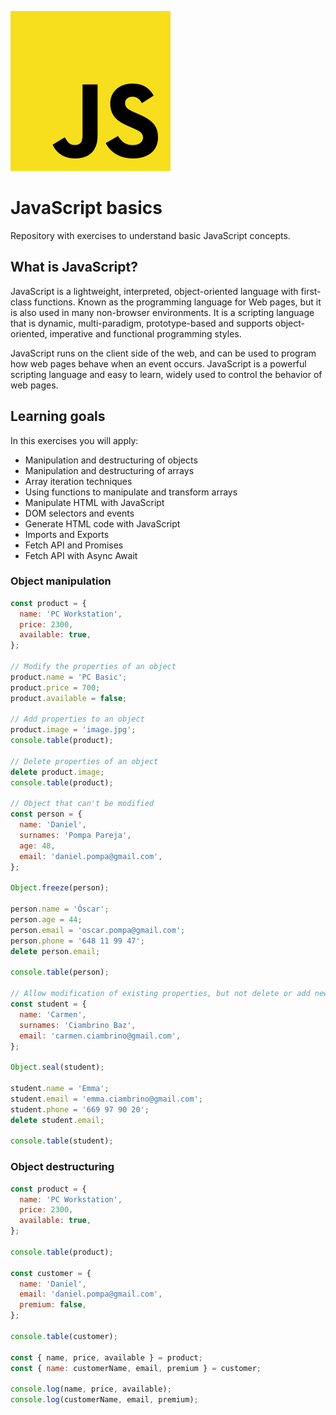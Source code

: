 ![JavaScript logo](./images/javascript-logo.svg)

# JavaScript basics

Repository with exercises to understand basic JavaScript concepts.

## What is JavaScript?

JavaScript is a lightweight, interpreted, object-oriented language with first-class functions. Known as the programming language for Web pages, but it is also used in many non-browser environments. It is a scripting language that is dynamic, multi-paradigm, prototype-based and supports object-oriented, imperative and functional programming styles.

JavaScript runs on the client side of the web, and can be used to program how web pages behave when an event occurs. JavaScript is a powerful scripting language and easy to learn, widely used to control the behavior of web pages.

## Learning goals

In this exercises you will apply:

- Manipulation and destructuring of objects
- Manipulation and destructuring of arrays
- Array iteration techniques
- Using functions to manipulate and transform arrays
- Manipulate HTML with JavaScript
- DOM selectors and events
- Generate HTML code with JavaScript
- Imports and Exports
- Fetch API and Promises
- Fetch API with Async Await

### Object manipulation

```js
const product = {
  name: 'PC Workstation',
  price: 2300,
  available: true,
};

// Modify the properties of an object
product.name = 'PC Basic';
product.price = 700;
product.available = false;

// Add properties to an object
product.image = 'image.jpg';
console.table(product);

// Delete properties of an object
delete product.image;
console.table(product);

// Object that can't be modified
const person = {
  name: 'Daniel',
  surnames: 'Pompa Pareja',
  age: 48,
  email: 'daniel.pompa@gmail.com',
};

Object.freeze(person);

person.name = 'Óscar';
person.age = 44;
person.email = 'oscar.pompa@gmail.com';
person.phone = '648 11 99 47';
delete person.email;

console.table(person);

// Allow modification of existing properties, but not delete or add new properties
const student = {
  name: 'Carmen',
  surnames: 'Ciambrino Baz',
  email: 'carmen.ciambrino@gmail.com',
};

Object.seal(student);

student.name = 'Emma';
student.email = 'emma.ciambrino@gmail.com';
student.phone = '669 97 90 20';
delete student.email;

console.table(student);
```

### Object destructuring

```js
const product = {
  name: 'PC Workstation',
  price: 2300,
  available: true,
};

console.table(product);

const customer = {
  name: 'Daniel',
  email: 'daniel.pompa@gmail.com',
  premium: false,
};

console.table(customer);

const { name, price, available } = product;
const { name: customerName, email, premium } = customer;

console.log(name, price, available);
console.log(customerName, email, premium);
```
